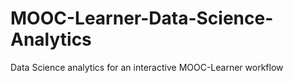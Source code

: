 # MOOC-Learner-Data-Science-Analytics
 Data Science analytics for an interactive MOOC-Learner workflow 
